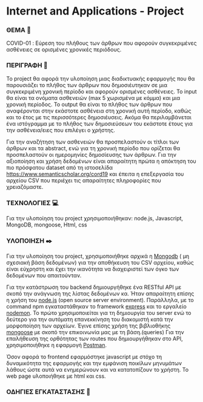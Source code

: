 # Internet and Applications - Project

### ΘΕΜΑ :memo: 
COVID-01 : Εύρεση του πλήθους των άρθρων που αφορούν συγκεκριμένες ασθένειες σε ορισμένες χρονικές περιόδους.

### ΠΕΡΙΓΡΑΦΗ :mag_right:
To project θα αφορά την υλοποίηση μιας διαδικτυακής εφαρμογής που θα παρουσιάζει το πλήθος των άρθρων που δημοσιέυτηκαν σε μια συγκεκριμένη χρονική περίοδο και αφορούν ορισμένες ασθένειες. Το input θα είναι τα ονόματα ασθενειών (max 5 χωρισμένα με κόμμα) και μια χρονική περίοδος. Το output θα είναι το πλήθος των άρθρων που αναφέρονται στην εκάστοτε ασθένεια στη χρονική αυτή περίοδο, καθώς και το έτος με τις περισσότερες δημοσιέυσεις. Ακόμα θα περιλαμβάνεται ένα ιστόγραμμα με το πλήθος των δημοσιεύσεων του εκάστοτε έτους για την ασθένεια/ειες που επιλέγει ο χρήστης.

Για την αναζήτηση των ασθενειών θα προσπελαστούν οι τίτλοι των άρθρων και τα abstract, ενώ για τη χρονική περίοδο που ορίζεται θα προσπελαστούν οι ημερομηνίες δημοσίευσης των άρθρων. Για την αξιοποίηση και χρήση δεδομένων είναι απαραίτητη πρώτα η απόκτηση του πιο πρόσφατου dataset από τη ιστοσελίδα https://www.semanticscholar.org/cord19 και έπειτα η επεξεργασία του αρχείου CSV που περιέχει τις απαραίτητες πληροφορίες που χρειαζόμαστε. 

### ΤΕΧΝΟΛΟΓΙΕΣ :computer:
Για την υλοποίηση του project χρησιμοποιήθηκαν:
node.js,
Javascript, 
MongoDB, 
mongoose,
Html, 
css

### ΥΛΟΠΟΙΗΣΗ :black_nib:
Για την υλοποίηση του project, χρησιμοποιήθηκε αρχικά η [Mongodb](https://www.mongodb.com/try/download/community) ( μη σχεσιακή βάση δεδομένων) για την αποθήκευση του CSV αρχείου, καθώς είναι εύχρηστη και έχει την ικανότητα να διαχειριστεί των όγκο των δεδομένων που απαιτούνταν.  

Για την κατάστρωση του backend δημιουργήθηκε ένα RESTful API με σκοπό την ανάγνωση της λίστας δεδομένων κα. Ήταν απαραίτητη επίσης η χρήση του [node.js](https://nodejs.org/en/download/) (open source server environment). Παράλληλα, με το command npm εγκαταστάθηκαν τo framework [express](https://expressjs.com/) και το εργαλείο [nodemon](https://nodemon.io/). Το πρώτο χρησιμοποιείται για τη δημιουργία του server ενώ το δεύτερο για την αυτόματη επανεκκίνηση του διακομιστή κατά την μορφοποίηση των αρχείων. 
Έγινε επίσης χρήση της βιβλιοθήκης [mongoose](https://mongoosejs.com/docs/) με σκοπό την επικοινωνία μας με τη βάση.(queries)
Για την επαλήθευση της ορθότητας των routes που δημιουργήθηκαν στο API, χρησιμοποιήθηκε η εφαρμογή [Postman](https://www.postman.com/downloads/). 

Όσον αφορά το frontend εφαρμόστηκε javascript με στόχο τη δυναμικότητα της εφαρμογής και την εμφάνιση ποικίλων μηνυμάτων λάθους ώστε αυτά να ενημερώνουν και να κατατοπίζουν το χρήστη. 
Το web page υλοποιήθηκε με html και css. 



### ΟΔΗΓΙΕΣ ΕΓΚΑΤΑΣΤΑΣΗΣ :wrench:
